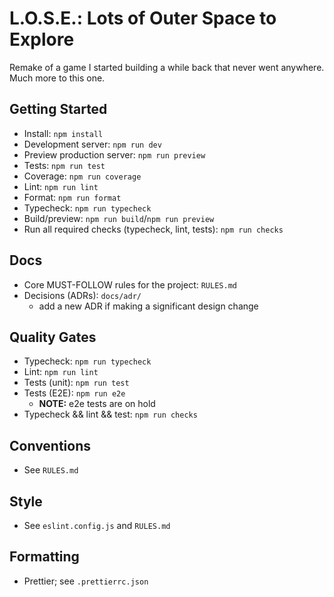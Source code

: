 # L.O.S.E.: Lots of Outer Space to Explore

Remake of a game I started building a while back that never went anywhere. Much more to this one.

## Getting Started

- Install: `npm install`
- Development server: `npm run dev`
- Preview production server: `npm run preview`
- Tests: `npm run test`
- Coverage: `npm run coverage`
- Lint: `npm run lint`
- Format: `npm run format`
- Typecheck: `npm run typecheck`
- Build/preview: `npm run build`/`npm run preview`
- Run all required checks (typecheck, lint, tests): `npm run checks`

## Docs

- Core MUST-FOLLOW rules for the project: `RULES.md`
- Decisions (ADRs): `docs/adr/`
  - add a new ADR if making a significant design change

## Quality Gates

- Typecheck: `npm run typecheck`
- Lint: `npm run lint`
- Tests (unit): `npm run test`
- Tests (E2E): `npm run e2e`
  - **NOTE:** e2e tests are on hold
- Typecheck && lint && test: `npm run checks`

## Conventions

- See `RULES.md`

## Style

- See `eslint.config.js` and `RULES.md`

## Formatting

- Prettier; see `.prettierrc.json`
